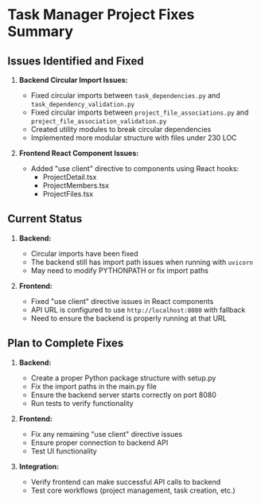 # Task Manager Project Fixes Summary

## Issues Identified and Fixed

1. **Backend Circular Import Issues:**
   - Fixed circular imports between `task_dependencies.py` and `task_dependency_validation.py`
   - Fixed circular imports between `project_file_associations.py` and `project_file_association_validation.py`
   - Created utility modules to break circular dependencies
   - Implemented more modular structure with files under 230 LOC

2. **Frontend React Component Issues:**
   - Added "use client" directive to components using React hooks:
     - ProjectDetail.tsx
     - ProjectMembers.tsx
     - ProjectFiles.tsx

## Current Status

1. **Backend:**
   - Circular imports have been fixed
   - The backend still has import path issues when running with `uvicorn`
   - May need to modify PYTHONPATH or fix import paths

2. **Frontend:**
   - Fixed "use client" directive issues in React components
   - API URL is configured to use `http://localhost:8080` with fallback
   - Need to ensure the backend is properly running at that URL

## Plan to Complete Fixes

1. **Backend:**
   - Create a proper Python package structure with setup.py
   - Fix the import paths in the main.py file
   - Ensure the backend server starts correctly on port 8080
   - Run tests to verify functionality

2. **Frontend:**
   - Fix any remaining "use client" directive issues
   - Ensure proper connection to backend API
   - Test UI functionality

3. **Integration:**
   - Verify frontend can make successful API calls to backend
   - Test core workflows (project management, task creation, etc.)
